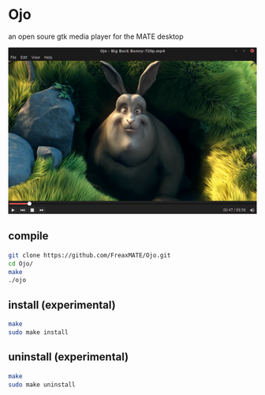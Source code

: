 # Ojo

an open soure gtk media player for the MATE desktop

![Ojo](/data/OjoScreenshot.png)

## compile

```bash
git clone https://github.com/FreaxMATE/Ojo.git
cd Ojo/
make
./ojo
```


## install (experimental)

```bash
make
sudo make install
```
## uninstall (experimental)

```bash
make
sudo make uninstall
```
